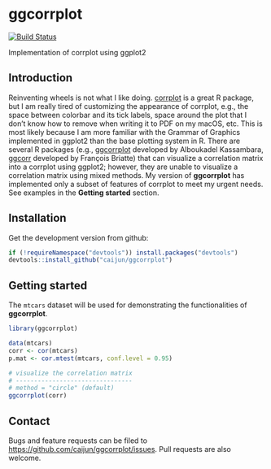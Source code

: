 
# ggcorrplot

[![Build
Status](https://travis-ci.org/caijun/ggcorrplot.svg?branch=master)](https://travis-ci.org/caijun/ggcorrplot)

Implementation of corrplot using ggplot2

## Introduction

Reinventing wheels is not what I like doing.
[corrplot](https://CRAN.R-project.org/package=corrplot) is a great R
package, but I am really tired of customizing the appearance of
corrplot, e.g., the space between colorbar and its tick labels, space
around the plot that I don’t know how to remove when writing it to PDF
on my macOS, etc. This is most likely because I am more familiar with
the Grammar of Graphics implemented in ggplot2 than the base plotting
system in R. There are several R packages (e.g.,
[ggcorrplot](https://github.com/kassambara/ggcorrplot) developed by
Alboukadel Kassambara, [ggcorr](https://github.com/briatte/ggcorr)
developed by François Briatte) that can visualize a correlation matrix
into a corrplot using ggplot2; however, they are unable to visualize a
correlation matrix using mixed methods. My version of **ggcorrplot** has
implemented only a subset of features of corrplot to meet my urgent
needs. See examples in the **Getting started** section.

## Installation

Get the development version from github:

``` r
if (!requireNamespace("devtools")) install.packages("devtools")
devtools::install_github("caijun/ggcorrplot")
```

## Getting started

The `mtcars` dataset will be used for demonstrating the functionalities
of **ggcorrplot**.

``` r
library(ggcorrplot)

data(mtcars)
corr <- cor(mtcars)
p.mat <- cor.mtest(mtcars, conf.level = 0.95)

# visualize the correlation matrix
# --------------------------------
# method = "circle" (default)
ggcorrplot(corr)
```

## Contact

Bugs and feature requests can be filed to
<https://github.com/caijun/ggcorrplot/issues>. Pull requests are also
welcome.
